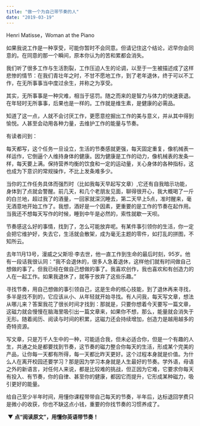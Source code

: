 ```yaml
---
title: "做一个为自己带节奏的人"
date: "2019-03-19"
---
```


 Henri Matisse，Woman at the Piano

  

如果我说工作是一种享受，可能你暂时不会同意。但请记住这个结论，迟早你会同意的。在同意的那一个瞬间，原本你认为的苦和累都会消失。

我们听了很多工作与生活割裂，工作压迫人生的论调，以至于一生被描述成了这样悲惨的情节：在我们青壮年之时，不甘不愿地工作，到了老年退休，终于可以不工作，在无所事事当中度过余生，并称之为享受。

其实，无所事事是一种灾难，相当于惩罚。随之而来的是智力与体力的快速衰退。在年轻时无所事事，后果也是一样的。工作就是维生素，是健康的必需品。

知道了这一点，人就不会讨厌工作，更愿意挖掘出工作的美与意义，并从其中得到愉悦。人甚至会动用各种力量，去维护工作的能量与节奏。

有读者问到：

每天都写，这个任务一旦设立，生活的节奏感就更强，每天固定重复，像机械表一样运作，它倒逼个人维持身体的健康。因为健康是工作的动力，像机械表的发条一样，每天要上满。保持营养均衡的饮食和一定的运动量，关心身体的各种指标，这也成为下意识的常规操作，不比上发条难多少。

当你的工作任务具体而强烈时（比如我每天早起写文章）,它还有自我暗示功能，身体到了点就会警醒。前几天，和几个老朋友见面，聊得很开心，我大概喝了一斤的白兰地，超过我了的酒量，一回家就深沉睡去，第二天早上5点，准时醒来，毫无酒意地开始工作了。我想，酒好是一个因素，更重要的是工作的节奏在起作用。当我还不想每天写作的时候，睡到中午是必然的，索性就歇一天呗。

节奏感这么好的事情，找到了，怎么可能放弃呢。有某件事引领你的生活，你一定会把它维护好，失去它，生活就会散架，成为毫无主题的零件，如打乱的拼图，不知所云。

去年11月13号，漫威之父斯坦·李去世，他一直工作到生命的最后时刻，95岁。他有一段话我很认同：“我不会退休的，很多人急着退休，这样他们就有时间做自己想做的事了。但我已经在做自己想做的事了。我喜欢创作，我也喜欢和有创造力的人在一起工作。如果我退休了，就等于放弃了这些乐趣。”

寻找节奏，用自己想做的事引领自己，这是生命的核心技能，到了退休再来寻找，多半是找不到的，它应该从小、从年轻就开始寻找。有人问我，每天写文章，想法从哪儿来？答案我花了很长时间才找到：那就是，只要你想着今天要写一篇文章，这磁力就会慢慢在脑海里吸引出一篇文章来，如果你不想，那么，能量就会消失于无形。随着阅历、阅读与时间的积累，这磁力还会持续增加，创造力是越用越多的奇特资源。

写文章，只是万千人生中的一种，可能适合我，但未必适合你，但是一个有趣的人生，共通之处是都要找到节奏，这节奏的磁力整合你每天的生活，形成某个完美的产品，让你每一天都有所得，每一天都比昨天更好。这个过程本身就是价值。为什么人在离开校园还要学习？那是因为学习本身就是人生最好的节奏。学外语，母语之外的新语言，对任何人来说，都是比较难的挑战，但正因为它难，它要求你每天有投入、有节奏，你的自律、甚至你的健康，都因它而提升，它形成某种磁力，吸引更好的能量。

  

给自己至少半年时间，用懂你课程带带自己每天的节奏，半年后，达标退回学费只是微小的收获，你也不缺这点小钱，重要的你找节奏的习惯养成了。

  

 **▼** **点“阅读原文”，用懂你英语带节奏！**
